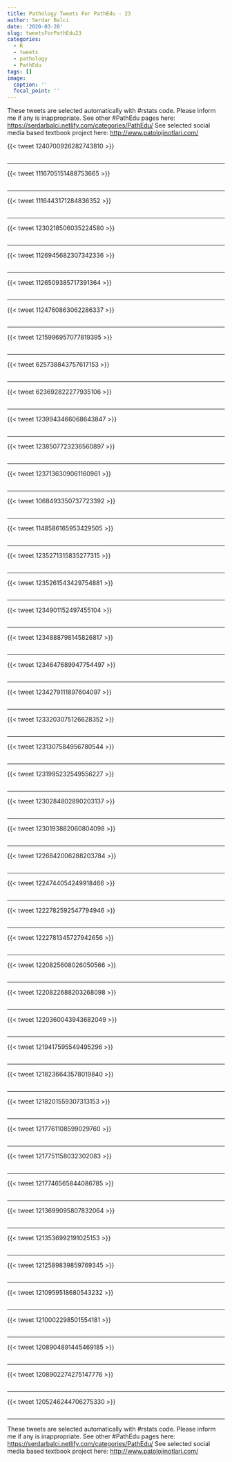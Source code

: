 ```yaml
---
title: Pathology Tweets For PathEdu - 23
author: Serdar Balci
date: '2020-03-20'
slug: tweetsForPathEdu23
categories:
  - R
  - tweets
  - pathology
  - PathEdu
tags: []
image:
  caption: ''
  focal_point: ''
---
```



These tweets are selected automatically with #rstats code. Please inform me if any is inappropriate.
See other #PathEdu pages here: https://serdarbalci.netlify.com/categories/PathEdu/ 
See selected social media based textbook project here: http://www.patolojinotlari.com/

{{< tweet 1240700926282743810 >}}
<br>
<br>
<hr>
{{< tweet 1116705151488753665 >}}
<br>
<br>
<hr>
{{< tweet 1116443171284836352 >}}
<br>
<br>
<hr>
{{< tweet 1230218506035224580 >}}
<br>
<br>
<hr>
{{< tweet 1126945682307342336 >}}
<br>
<br>
<hr>
{{< tweet 1126509385717391364 >}}
<br>
<br>
<hr>
{{< tweet 1124760863062286337 >}}
<br>
<br>
<hr>
{{< tweet 1215996957077819395 >}}
<br>
<br>
<hr>
{{< tweet 625738843757617153 >}}
<br>
<br>
<hr>
{{< tweet 623692822277935106 >}}
<br>
<br>
<hr>
{{< tweet 1239943466068643847 >}}
<br>
<br>
<hr>
{{< tweet 1238507723236560897 >}}
<br>
<br>
<hr>
{{< tweet 1237136309061160961 >}}
<br>
<br>
<hr>
{{< tweet 1068493350737723392 >}}
<br>
<br>
<hr>
{{< tweet 1148586165953429505 >}}
<br>
<br>
<hr>
{{< tweet 1235271315835277315 >}}
<br>
<br>
<hr>
{{< tweet 1235261543429754881 >}}
<br>
<br>
<hr>
{{< tweet 1234901152497455104 >}}
<br>
<br>
<hr>
{{< tweet 1234888798145826817 >}}
<br>
<br>
<hr>
{{< tweet 1234647689947754497 >}}
<br>
<br>
<hr>
{{< tweet 1234279111897604097 >}}
<br>
<br>
<hr>
{{< tweet 1233203075126628352 >}}
<br>
<br>
<hr>
{{< tweet 1231307584956780544 >}}
<br>
<br>
<hr>
{{< tweet 1231995232549556227 >}}
<br>
<br>
<hr>
{{< tweet 1230284802890203137 >}}
<br>
<br>
<hr>
{{< tweet 1230193882060804098 >}}
<br>
<br>
<hr>
{{< tweet 1226842006288203784 >}}
<br>
<br>
<hr>
{{< tweet 1224744054249918466 >}}
<br>
<br>
<hr>
{{< tweet 1222782592547794946 >}}
<br>
<br>
<hr>
{{< tweet 1222781345727942656 >}}
<br>
<br>
<hr>
{{< tweet 1220825608026050566 >}}
<br>
<br>
<hr>
{{< tweet 1220822688203268098 >}}
<br>
<br>
<hr>
{{< tweet 1220360043943682049 >}}
<br>
<br>
<hr>
{{< tweet 1219417595549495296 >}}
<br>
<br>
<hr>
{{< tweet 1218236643578019840 >}}
<br>
<br>
<hr>
{{< tweet 1218201559307313153 >}}
<br>
<br>
<hr>
{{< tweet 1217761108599029760 >}}
<br>
<br>
<hr>
{{< tweet 1217751158032302083 >}}
<br>
<br>
<hr>
{{< tweet 1217746565844086785 >}}
<br>
<br>
<hr>
{{< tweet 1213699095807832064 >}}
<br>
<br>
<hr>
{{< tweet 1213536992191025153 >}}
<br>
<br>
<hr>
{{< tweet 1212589839859769345 >}}
<br>
<br>
<hr>
{{< tweet 1210959518680543232 >}}
<br>
<br>
<hr>
{{< tweet 1210002298501554181 >}}
<br>
<br>
<hr>
{{< tweet 1208904891445469185 >}}
<br>
<br>
<hr>
{{< tweet 1208902274275147776 >}}
<br>
<br>
<hr>
{{< tweet 1205246244706275330 >}}
<br>
<br>
<hr>


These tweets are selected automatically with #rstats code. Please inform me if any is inappropriate.
See other #PathEdu pages here: https://serdarbalci.netlify.com/categories/PathEdu/ 
See selected social media based textbook project here: http://www.patolojinotlari.com/
